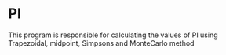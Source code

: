 # PI
This program is responsible for calculating the values of PI using Trapezoidal, midpoint, Simpsons and MonteCarlo method
